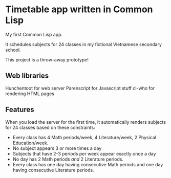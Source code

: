 # Timetable app written in Common Lisp

My first Common Lisp app.

It schedules subjects for 24 classes in my fictional Vietnamese secondary school.

This project is a throw-away prototype!

## Web libraries
Hunchentoot for web server
Parenscript for Javascript stuff
cl-who for rendering HTML pages


## Features
When you load the server for the first time, it automatically renders subjects for 24 classes based on these constraints:
- Every class has 4 Math periods/week, 4 Literature/week, 2 Physical Education/week.
- No subject appears 3 or more times a day
- Subjects that have 2-3 periods per week appear exactly once a day
- No day has 2 Math periods *and* 2 Literature periods.
- Every class has one day having consecutive Math periods and one day having consecutive Literature periods.
